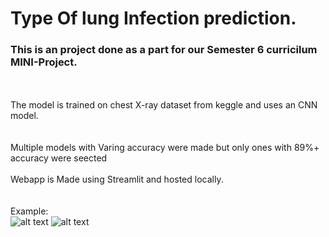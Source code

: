 # Type Of lung Infection prediction.
### This is an project done as a part for our Semester 6 curricilum MINI-Project.
\
\
The model is trained on chest X-ray dataset from keggle and uses an CNN model.\
\
\
Multiple models with Varing accuracy were made but only ones with 89%+ accuracy were seected\
\
Webapp is Made using Streamlit and hosted locally.
\
\
\
Example:\
![alt text](https://github.com/DAVEinside/lung_disease_type_prediction/blob/main/p1.png?raw=true)
![alt text](https://github.com/DAVEinside/lung_disease_type_prediction/blob/main/p2.png?raw=true)
